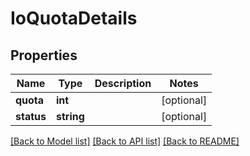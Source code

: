 # IoQuotaDetails

## Properties
Name | Type | Description | Notes
------------ | ------------- | ------------- | -------------
**quota** | **int** |  | [optional] 
**status** | **string** |  | [optional] 

[[Back to Model list]](../../README.md#documentation-for-models) [[Back to API list]](../../README.md#documentation-for-api-endpoints) [[Back to README]](../../README.md)

